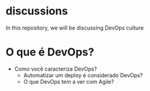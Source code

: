 # discussions

In this repository, we will be discussing DevOps culture

# O que é DevOps?

- Como você caracteriza DevOps?
  - Automatizar um deploy é considerado DevOps?
  - O que DevOps tem a ver com Agile?
